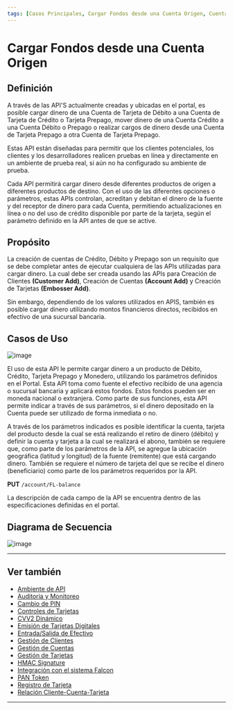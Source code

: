 ```yaml
---
tags: [Casos Principales, Cargar Fondos desde una Cuenta Origen, Cuenta Balance, Punto a Punto]
---
```


# Cargar Fondos desde una Cuenta Origen 

## Definición

A través de las API'S actualmente creadas y ubicadas en el portal, es posible cargar dinero de una Cuenta de Tarjeta de Débito a una Cuenta de Tarjeta de Crédito o Tarjeta Prepago, mover dinero de una Cuenta Crédito a una Cuenta Débito o Prepago o realizar cargos de dinero desde una Cuenta de Tarjeta Prepago a otra Cuenta de Tarjeta Prepago.

Estas API están diseñadas para permitir que los clientes potenciales, los clientes y los desarrolladores realicen pruebas en línea y directamente en un ambiente de prueba real, si aún no ha configurado su ambiente de prueba.

Cada API permitirá cargar dinero desde diferentes productos de origen a diferentes productos de destino. Con el uso de las diferentes opciones o parámetros, estas APIs controlan, acreditan y debitan el dinero de la fuente y del receptor de dinero para cada Cuenta, permitiendo actualizaciones en línea o no del uso de crédito disponible por parte de la tarjeta, según el parámetro definido en la API antes de que se active.

## Propósito

La creación de cuentas de Crédito, Débito y Prepago son un requisito que se debe completar antes de ejecutar cualquiera de las APIs utilizadas para cargar dinero. La cual debe ser creada usando las APIs para Creación de Clientes **(Customer Add)**, Creación de Cuentas **(Account Add)** y Creación de Tarjetas **(Embosser Add)**.

Sin embargo, dependiendo de los valores utilizados en APIS, también es posible cargar dinero utilizando montos financieros directos, recibidos en efectivo de una sucursal bancaria.

## Casos de Uso

![image](https://user-images.githubusercontent.com/111396588/224208640-605f6900-ab7a-40e3-9062-d40563b0ed8f.png)

El uso de esta API le permite cargar dinero a un producto de Débito, Crédito, Tarjeta Prepago y Monedero, utilizando los parámetros definidos en el Portal. Esta API toma como fuente el efectivo recibido de una agencia o sucursal bancaria y aplicará estos fondos. Estos fondos pueden ser en moneda nacional o extranjera. Como parte de sus funciones, esta API permite indicar a través de sus parámetros, si el dinero depositado en la Cuenta puede ser utilizado de forma inmediata o no.

A través de los parámetros indicados es posible identificar la cuenta, tarjeta del producto desde la cual se está realizando el retiro de dinero (débito) y definir la cuenta y tarjeta a la cual se realizará el abono, también se requiere que, como parte de los parámetros de la API, se agregue la ubicación geográfica (latitud y longitud) de la fuente (remitente) que está cargando dinero. También se requiere el número de tarjeta del que se recibe el dinero (beneficiario) como parte de los parámetros requeridos por la API.

**PUT** `/account/FL-balance`
      
La descripción de cada campo de la API se encuentra dentro de las especificaciones definidas en el portal.

## Diagrama de Secuencia

![image](https://user-images.githubusercontent.com/111396588/224208900-25a90498-2011-4a85-96b0-9b5a8accab98.png)

---

## Ver también

- [Ambiente de API](?path=docs/spanish/casos-principales/ambiente-api.md)
- [Auditoría y Monitoreo](?path=docs/spanish/casos-principales/auditoria.md)
- [Cambio de PIN](?path=docs/spanish/casos-principales/cambio-pin.md)
- [Controles de Tarjetas](?path=docs/spanish/casos-principales/controles-tarjeta.md)
- [CVV2 Dinámico](?path=docs/spanish/casos-principales/cvv-dinamico.md)
- [Emisión de Tarjetas Digitales](?path=docs/spanish/casos-principales/emision-tarjetas.md)
- [Entrada/Salida de Efectivo](?path=docs/spanish/casos-principales/entrada-salida-efectivo.md)
- [Gestión de Clientes](?path=docs/spanish/casos-principales/gestion-clientes.md)
- [Gestión de Cuentas](?path=docs/spanish/casos-principales/gestion-cuentas.md)
- [Gestión de Tarjetas](?path=docs/spanish/casos-principales/gestion-tarjetas.md)
- [HMAC Signature](?path=docs/spanish/casos-principales/hmac.md)
- [Integración con el sistema Falcon](?path=docs/spanish/casos-principales/integracion-falcon.md)
- [PAN Token](?path=docs/spanish/casos-principales/pan-token.md)
- [Registro de Tarjeta](?path=docs/spanish/casos-principales/registro.md)
- [Relación Cliente-Cuenta-Tarjeta](?path=docs/spanish/casos-principales/relacion.md)

---
